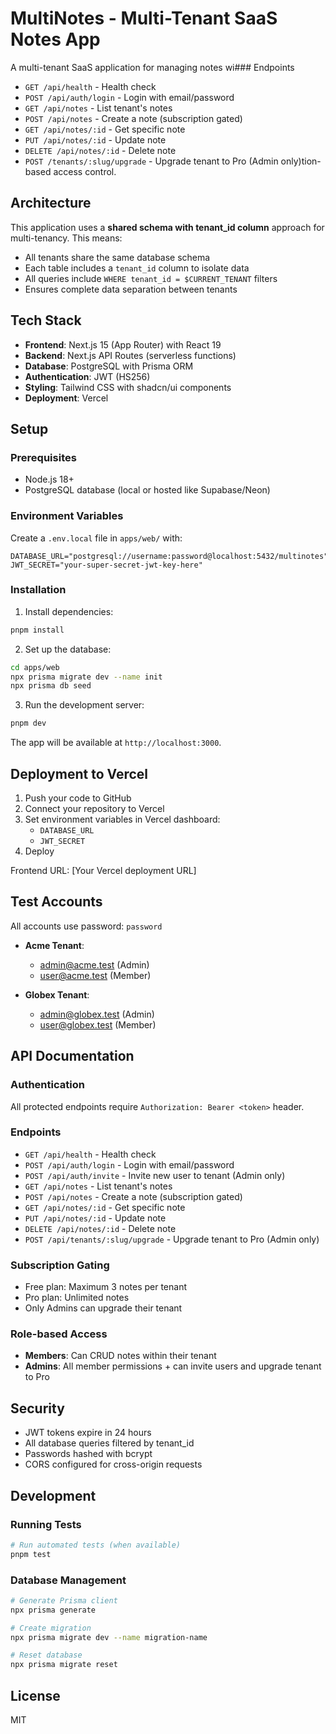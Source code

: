 # MultiNotes - Multi-Tenant SaaS Notes App

A multi-tenant SaaS application for managing notes wi### Endpoints

- `GET /api/health` - Health check
- `POST /api/auth/login` - Login with email/password
- `GET /api/notes` - List tenant's notes
- `POST /api/notes` - Create a note (subscription gated)
- `GET /api/notes/:id` - Get specific note
- `PUT /api/notes/:id` - Update note
- `DELETE /api/notes/:id` - Delete note
- `POST /tenants/:slug/upgrade` - Upgrade tenant to Pro (Admin only)tion-based access control.

## Architecture

This application uses a **shared schema with tenant_id column** approach for multi-tenancy. This means:

- All tenants share the same database schema
- Each table includes a `tenant_id` column to isolate data
- All queries include `WHERE tenant_id = $CURRENT_TENANT` filters
- Ensures complete data separation between tenants

## Tech Stack

- **Frontend**: Next.js 15 (App Router) with React 19
- **Backend**: Next.js API Routes (serverless functions)
- **Database**: PostgreSQL with Prisma ORM
- **Authentication**: JWT (HS256)
- **Styling**: Tailwind CSS with shadcn/ui components
- **Deployment**: Vercel

## Setup

### Prerequisites

- Node.js 18+
- PostgreSQL database (local or hosted like Supabase/Neon)

### Environment Variables

Create a `.env.local` file in `apps/web/` with:

```env
DATABASE_URL="postgresql://username:password@localhost:5432/multinotes"
JWT_SECRET="your-super-secret-jwt-key-here"
```

### Installation

1. Install dependencies:

```bash
pnpm install
```

2. Set up the database:

```bash
cd apps/web
npx prisma migrate dev --name init
npx prisma db seed
```

3. Run the development server:

```bash
pnpm dev
```

The app will be available at `http://localhost:3000`.

## Deployment to Vercel

1. Push your code to GitHub
2. Connect your repository to Vercel
3. Set environment variables in Vercel dashboard:
   - `DATABASE_URL`
   - `JWT_SECRET`
4. Deploy

Frontend URL: [Your Vercel deployment URL]

## Test Accounts

All accounts use password: `password`

- **Acme Tenant**:
  - admin@acme.test (Admin)
  - user@acme.test (Member)

- **Globex Tenant**:
  - admin@globex.test (Admin)
  - user@globex.test (Member)

## API Documentation

### Authentication

All protected endpoints require `Authorization: Bearer <token>` header.

### Endpoints

- `GET /api/health` - Health check
- `POST /api/auth/login` - Login with email/password
- `POST /api/auth/invite` - Invite new user to tenant (Admin only)
- `GET /api/notes` - List tenant's notes
- `POST /api/notes` - Create a note (subscription gated)
- `GET /api/notes/:id` - Get specific note
- `PUT /api/notes/:id` - Update note
- `DELETE /api/notes/:id` - Delete note
- `POST /api/tenants/:slug/upgrade` - Upgrade tenant to Pro (Admin only)

### Subscription Gating

- Free plan: Maximum 3 notes per tenant
- Pro plan: Unlimited notes
- Only Admins can upgrade their tenant

### Role-based Access

- **Members**: Can CRUD notes within their tenant
- **Admins**: All member permissions + can invite users and upgrade tenant to Pro

## Security

- JWT tokens expire in 24 hours
- All database queries filtered by tenant_id
- Passwords hashed with bcrypt
- CORS configured for cross-origin requests

## Development

### Running Tests

```bash
# Run automated tests (when available)
pnpm test
```

### Database Management

```bash
# Generate Prisma client
npx prisma generate

# Create migration
npx prisma migrate dev --name migration-name

# Reset database
npx prisma migrate reset
```

## License

MIT
